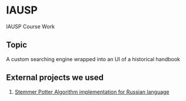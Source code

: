 # IAUSP

IAUSP Course Work

## Topic

A custom searching engine wrapped into an UI of a historical handbook 

## External projects we used 

1. [Stemmer Potter Algorithm implementation for Russian language](https://github.com/vpominchuk/StemmerPorterRU)
